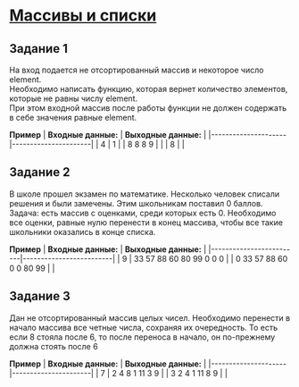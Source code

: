 # [Массивы и списки](https://cups.online/ru/workareas/education_1914/958/1719)

## Задание 1

На вход подается не отсортированный массив и некоторое число element. \
Необходимо написать функцию, которая вернет количество элементов, которые не равны числу element. \
При этом входной массив после работы функции не должен содержать в себе значения равные element.

**Пример**
| **Входные данные:** | **Выходные данные:** |
|---------------------|----------------------|
| 4                   | 1                    |
| 8 8 8 9             |                      |
| 8                   |                      |

## Задание 2

В школе прошел экзамен по математике. Несколько человек списали решения и были замечены. Этим школьникам поставил 0 баллов. Задача: есть массив с оценками, среди которых есть 0. Необходимо все оценки, равные нулю перенести в конец массива, чтобы все такие школьники оказались в конце списка.

**Пример**
| **Входные данные:**     | **Выходные данные:**    |
|-------------------------|-------------------------|
| 9                       | 33 57 88 60 80 99 0 0 0 |
| 0 33 57 88 60 0 0 80 99 |                         |

## Задание 3

Дан не отсортированный массив целых чисел. Необходимо перенести в начало массива все четные числа, сохраняя их очередность. То есть если 8 стояла после 6, то после переноса в начало, он по-прежнему должна стоять после 6

**Пример**
| **Входные данные:** | **Выходные данные:** |
|---------------------|----------------------|
| 7                   | 2 4 8 1 11 3 9       |
| 3 2 4 1 11 8 9      |                      |
